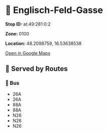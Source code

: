 # 🚉 Englisch-Feld-Gasse


**Stop ID:** at:49:281:0:2

**Zone:** 0100

**Location:** 48.2098759, 16.53638538

[Open in Google Maps](https://www.google.com/maps?q=48.2098759,16.53638538)

## 🚆 Served by Routes

### 🚌 Bus
- 26A
- 26A
- 88A
- 88A
- N26
- N26
- N26